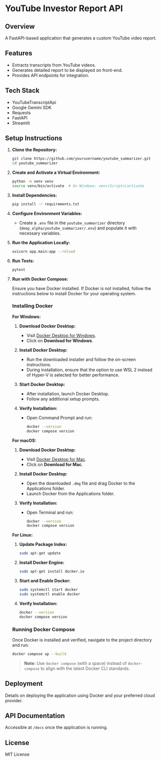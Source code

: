 # YouTube Investor Report API

## Overview

A FastAPI-based application that generates a custom YouTube video report.

## Features

- Extracts transcripts from YouTube videos.
- Generates detailed report to be displayed on front-end.
- Provides API endpoints for integration.

## Tech Stack
- YouTubeTranscriptApi
- Google Gemini SDK
- Requests
- FastAPI
- Streamlit


## Setup Instructions

1. **Clone the Repository:**

   ```bash
   git clone https://github.com/yourusername/youtube_summarizer.git
   cd youtube_summarizer
   ```

2. **Create and Activate a Virtual Environment:**

   ```bash
   python -m venv venv
   source venv/bin/activate  # On Windows: venv\Scripts\activate
   ```

3. **Install Dependencies:**

   ```bash
   pip install -r requirements.txt
   ```

4. **Configure Environment Variables:**

   - Create a `.env` file in the `youtube_summarizer` directory (`deep_alpha/youtube_summarizer/.env`) and populate it with necessary variables.

5. **Run the Application Locally:**

   ```bash
   uvicorn app.main:app --reload
   ```

6. **Run Tests:**

   ```bash
   pytest
   ```

7. **Run with Docker Compose:**

   Ensure you have Docker installed. If Docker is not installed, follow the instructions below to install Docker for your operating system.

   ### Installing Docker

   **For Windows:**
   
   1. **Download Docker Desktop:**
      - Visit [Docker Desktop for Windows](https://www.docker.com/products/docker-desktop).
      - Click on **Download for Windows**.

   2. **Install Docker Desktop:**
      - Run the downloaded installer and follow the on-screen instructions.
      - During installation, ensure that the option to use WSL 2 instead of Hyper-V is selected for better performance.

   3. **Start Docker Desktop:**
      - After installation, launch Docker Desktop.
      - Follow any additional setup prompts.

   4. **Verify Installation:**
      - Open Command Prompt and run:
        ```bash
        docker --version
        docker compose version
        ```

   **For macOS:**
   
   1. **Download Docker Desktop:**
      - Visit [Docker Desktop for Mac](https://www.docker.com/products/docker-desktop).
      - Click on **Download for Mac**.

   2. **Install Docker Desktop:**
      - Open the downloaded `.dmg` file and drag Docker to the Applications folder.
      - Launch Docker from the Applications folder.

   3. **Verify Installation:**
      - Open Terminal and run:
        ```bash
        docker --version
        docker compose version
        ```

   **For Linux:**
   
   1. **Update Package Index:**
      ```bash
      sudo apt-get update
      ```

   2. **Install Docker Engine:**
      ```bash
      sudo apt-get install docker.io
      ```

   3. **Start and Enable Docker:**
      ```bash
      sudo systemctl start docker
      sudo systemctl enable docker
      ```

   4. **Verify Installation:**
      ```bash
      docker --version
      docker compose version
      ```

   ### Running Docker Compose

   Once Docker is installed and verified, navigate to the project directory and run:

   ```bash
   docker compose up --build
   ```

   > **Note:** Use `docker compose` (with a space) instead of `docker-compose` to align with the latest Docker CLI standards.

## Deployment

Details on deploying the application using Docker and your preferred cloud provider.

## API Documentation

Accessible at `/docs` once the application is running.

## License

MIT License
